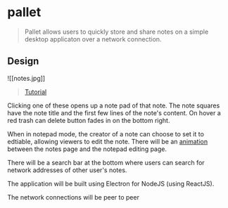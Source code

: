 # pallet

> Pallet allows users to quickly store and share notes on a simple desktop applicaton over a network connection.

## Design

![[notes.jpg]]

> [Tutorial](https://youtu.be/Efo7nIUF2JY)

Clicking one of these opens up a note pad of that note. The note squares have the note title and the first few lines of the note's content. On hover a red trash can delete button fades in on the bottom right.

When in notepad mode, the creator of a note can choose to set it to edtiable, allowing viewers to edit the note. There will be an [animation](https://youtu.be/qJt-FtzJ5fo) between the notes page and the notepad editing page.

There will be a search bar at the bottom where users can search for network addresses of other user's notes.

The application will be built using Electron for NodeJS (using ReactJS).

The network connections will be peer to peer
